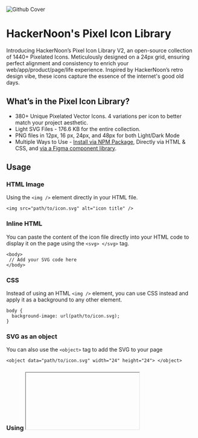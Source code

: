 ![Github Cover](https://github.com/hackernoon/pixel-icon-library/assets/53912722/e7527cc9-424d-43ec-a481-78730d1a7d95)

# HackerNoon's Pixel Icon Library

Introducing HackerNoon’s Pixel Icon Library V2, an open-source collection of 1440+ Pixelated Icons. Meticulously designed on a 24px grid, ensuring perfect alignment and consistency to enrich your web/app/product/page/life experience. Inspired by HackerNoon’s retro design vibe, these icons capture the essence of the internet's good old days.

## What’s in the Pixel Icon Library?

- 380+ Unique Pixelated Vector Icons. 4 variations per icon to better match your project aesthetic. 
- Light SVG Files - 176.6 KB for the entire collection.
- PNG files in 12px, 16 px, 24px, and 48px for both Light/Dark Mode
- Multiple Ways to Use - [Install via NPM Package](https://www.npmjs.com/package/@hackernoon/pixel-icon-library), Directly via HTML & CSS, and [via a Figma component library](https://www.figma.com/community/file/1278952394341234192/pixel-icon-library-1440-pixelated-icons-by-hackernoon).

## Usage

### HTML Image

Using the `<img />` element directly in your HTML file.

```
<img src="path/to/icon.svg" alt="icon title" />
```

### Inline HTML

You can paste the content of the icon file directly into your HTML code to display it on the page using the `<svg> </svg>` tag.

```
<body>
 // Add your SVG code here
</body>
```

### CSS

Instead of using an HTML `<img />` element, you can use CSS instead and apply it as a background to any other element.

```
body {
  background-image: url(path/to/icon.svg);
}
```

### SVG as an object

You can also use the `<object>` tag to add the SVG to your page

```
<object data="path/to/icon.svg" width="24" height="24"> </object>
```

### Using <iframe>

Keep in mind that using iframe is not recommended, because its hard to maintain

```
<iframe src="path/to/icon.svg"> </iframe>
```

### SVG as embed

Most of the modern browsers have deprecated plugins, so this is not recommended.

```
<embed src="path/to/icon.svg" />
```

### Figma

HackerNoon’s Pixel Icon Library is available as a [Figma Community File](https://www.figma.com/community/file/1278952394341234192/Pixel-Icon-Library-%7C-120%2B-Pixelated-Icons-By-HackerNoon). To use the components, log in to your Figma account and duplicate the file to your drafts.

### [Installation via NPM Package](https://www.npmjs.com/package/@hackernoon/pixel-icon-library)

# License (CC BY 4.0 International)

- The icons (.svg/.png) files are free to download and are licensed under CC 4.0
- By downloading, it is assumed that you agree with the terms mentioned in CC 4.0.
- You must give appropriate credit, provide a link to the license, and indicate if changes were made.
- Other files in the repository which are not icons, are licensed under the MIT License.

# Contribution

For more info on how to contribute please check our [Contribution Guidelines](https://github.com/hackernoon/pixelated-site-icons/blob/main/CONTRIBUTING.md)

**Designed with 💚 by Designers at HackerNoon**
